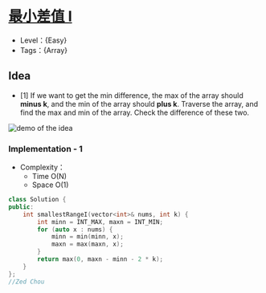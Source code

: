 # [最小差值 I](https://leetcode-cn.com/problems/smallest-range-i/)

- Level：{Easy}
- Tags：{Array}

## Idea

- [1] If we want to get the min difference, the max of the array should **minus k**, and the min of the array should **plus k**. Traverse the array, and find the max and min of the array. Check the difference of these two.

![demo of the idea](https://pic.imgdb.cn/item/626c7642239250f7c56afc6d.jpg)

### Implementation - 1

- Complexity：
  - Time O(N)
  - Space O(1)

``` c++
class Solution {
public:
    int smallestRangeI(vector<int>& nums, int k) {
        int minn = INT_MAX, maxn = INT_MIN;
        for (auto x : nums) {
            minn = min(minn, x);
            maxn = max(maxn, x);
        }
        return max(0, maxn - minn - 2 * k);
    }
};
//Zed Chou
```


